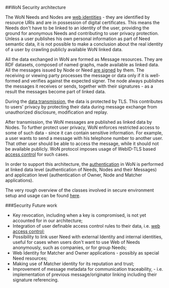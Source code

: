 ##WoN Security architecture


The WoN Needs and Nodes are [web identities](doc/web-identity.md) - they are identified by 
resource URIs and are in possession of digital certificates. This means the Needs don't have to be linked to an 
identity of the user, providing the ground for anonymous Needs and contributing to user privacy protection. Unless a 
user publishes his own personal information as part of Need semantic data, it is not possible to make a conclusion 
about the real identity of a user by crawling publicly available WoN linked data. 


All the data exchanged in WoN are formed as Message resources. They are RDF datasets, composed of named graphs, made 
available as linked data. All the messages issued by Node or Need [are signed](doc/message-signatures.md) by them. 
The receiving or viewing party processes the message or data only if it is well-formed and verifies against the 
expected signer. The node always publishes the messages it receives or sends, together with their signatures - as a 
result the messages become part of linked data.


During the [data transmission](doc/data-channels.md), the data is protected by TLS. This contributes to users' 
privacy by protecting their data during message exchange from unauthorized disclosure, modification and replay. 


After transmission, the WoN messages are published as linked data by Nodes. To further protect user privacy, WoN 
enforces restricted access to some of such data - since it can contain sensitive information. For example, a user 
wants to send a message with his telephone number to another user. That other user should be able to access the 
message, while it should not be available publicly. WoN protocol imposes usage of WebID-TLS based 
[access control](doc/access-control.md) for such cases.

In order to support this architecture, the [authentication](doc/authentication.md) in WoN is performed at 
linked data level (authentication of Needs, Nodes and their Messages) and application level (authentication of Owner, 
Node and Matcher applications). 

The very rough overview of the classes involved in secure environment setup and usage can be found 
[here](doc/security-classes.pdf).

###Security Future work
* Key revocation, including when a key is compromised, is not yet accounted for in our architecture;
*	Integration of user definable access control rules to their data, i.e. 
[web access control](https://www.w3.org/wiki/WebAccessControl);
*	Possibility to link user Need with external Identity and internal identities, useful for cases when users don't 
want to use Web of Needs anonymously, such as companies, or for group Needs;
* Web Identity for Matcher and Owner applications - possibly as special Need resources;
*	Making use of Matcher identity for its reputation and trust;
* Improvement of message metadata for communication traceability, - i.e. implementation of previous 
message/originator linking including their signature referencing.
